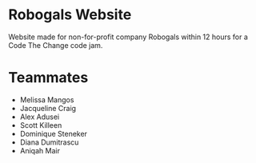 # Robogals Website
Website made for non-for-profit company Robogals within 12 hours for a Code The Change code jam.

# Teammates
<ul>
<li>Melissa Mangos</li>
<li>Jacqueline Craig</li>
<li>Alex Adusei</li>
<li>Scott Killeen</li>
<li>Dominique Steneker</li>
<li>Diana Dumitrascu</li>
<li>Aniqah Mair</li>
</ul>
